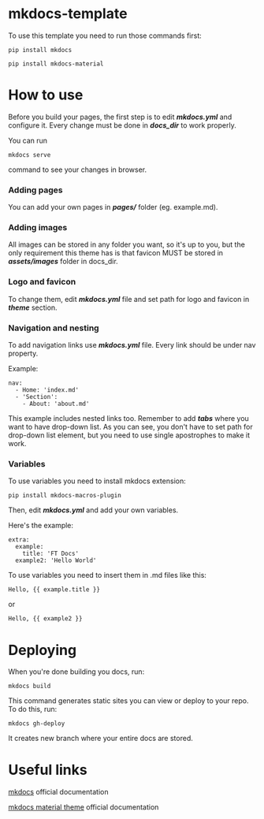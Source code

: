 # mkdocs-template

To use this template you need to run those commands first:

```
pip install mkdocs
```
```
pip install mkdocs-material
```

# How to use

Before you build your pages, the first step is to edit **_mkdocs.yml_** and configure it. Every change must be done in **_docs_dir_** to work properly.

You can run
```
mkdocs serve
```
command to see your changes in browser. 

### Adding pages

You can add your own pages in **_pages/_** folder (eg. example.md).

### Adding images

All images can be stored in any folder you want, so it's up to you, but the only requirement this theme has is that favicon MUST be stored in **_assets/images_** folder in docs_dir.

### Logo and favicon

To change them, edit **_mkdocs.yml_** file and set path for logo and favicon in **_theme_** section.

### Navigation and nesting

To add navigation links use **_mkdocs.yml_** file. Every link should be under nav property. 

Example:
```
nav:
  - Home: 'index.md'
  - 'Section':
    - About: 'about.md'
```
This example includes nested links too. Remember to add **_tabs_** where you want to have drop-down list.
As you can see, you don't have to set path for drop-down list element, but you need to use single apostrophes to make it work.

### Variables

To use variables you need to install mkdocs extension:

```
pip install mkdocs-macros-plugin
```

Then, edit **_mkdocs.yml_** and add your own variables.

Here's the example: 
```
extra:
  example:
    title: 'FT Docs'
  example2: 'Hello World'
```

To use variables you need to insert them in .md files like this:
```
Hello, {{ example.title }}
```
or

```
Hello, {{ example2 }}
```

# Deploying

When you're done building you docs, run:
```
mkdocs build
```
This command generates static sites you can view or deploy to your repo. To do this, run:
```
mkdocs gh-deploy
```
It creates new branch where your entire docs are stored.

# Useful links

[mkdocs](https://www.mkdocs.org/) official documentation

[mkdocs material theme](https://squidfunk.github.io/mkdocs-material/getting-started/) official documentation
